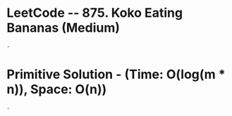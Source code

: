 # LeetCode -- 875. Koko Eating Bananas (Medium)

    - 

# Primitive Solution - (Time: O(log(m * n)), Space: O(n))

    - 








